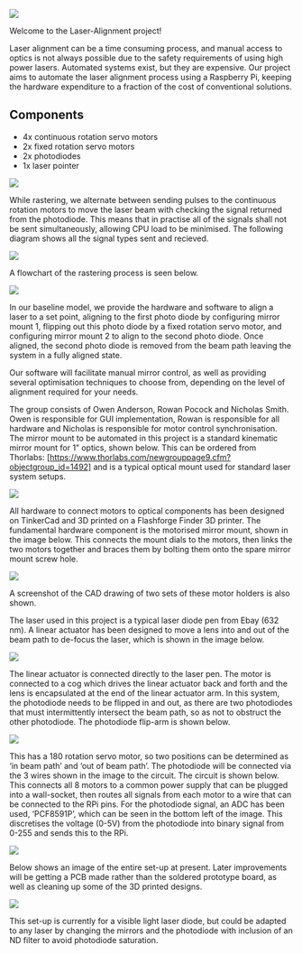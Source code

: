 

![](https://github.com/owanderson/Laser-Alignment/blob/master/Logo.png)


Welcome to the Laser-Alignment project!

Laser alignment can be a time consuming process, and manual access to optics is not always possible due to the safety requirements of using high power lasers. Automated systems exist, but they are expensive. Our project aims to automate the laser alignment process using a Raspberry Pi, keeping the hardware expenditure to a fraction of the cost of conventional solutions.

## Components
- 4x continuous rotation servo motors
- 2x fixed rotation servo motors
- 2x photodiodes
- 1x laser pointer

![](https://github.com/owanderson/Laser-Alignment/blob/master/Diagram.png)

While rastering, we alternate between sending pulses to the continuous rotation motors to move the laser beam with checking the signal returned from the photodiode. This means that in practise all of the signals shall not be sent simultaneously, allowing CPU load to be minimised. The following diagram shows all the signal types sent and recieved.

![](https://github.com/owanderson/Laser-Alignment/blob/master/Slide1.PNG)

A flowchart of the rastering process is seen below.

![](https://github.com/owanderson/Laser-Alignment/blob/master/Flowchart.png)

In our baseline model, we provide the hardware and software to align a laser to a set point, aligning to the first photo diode by configuring mirror mount 1, flipping out this photo diode by a fixed rotation servo motor, and configuring mirror mount 2 to align to the second photo diode. Once aligned, the second photo diode is removed from the beam path leaving the system in a fully aligned state.

Our software will facilitate manual mirror control, as well as providing several optimisation techniques to choose from, depending on the level of alignment required for your needs.

The group consists of Owen Anderson, Rowan Pocock and Nicholas Smith. Owen is responsible for GUI implementation, Rowan is responsible for all hardware and Nicholas is responsible for motor control synchronisation.
The mirror mount to be automated in this project is a standard kinematic mirror mount for 1” optics, shown below. This can be ordered from Thorlabs: [https://www.thorlabs.com/newgrouppage9.cfm?objectgroup_id=1492] and is a typical optical mount used for standard laser system setups. 

![](https://github.com/owanderson/Laser-Alignment/blob/master/Mount.png)

All hardware to connect motors to optical components has been designed on TinkerCad and 3D printed on a Flashforge Finder 3D printer. The fundamental hardware component is the motorised mirror mount, shown in the image below. This connects the mount dials to the motors, then links the two motors together and braces them by bolting them onto the spare mirror mount screw hole. 

![](https://github.com/owanderson/Laser-Alignment/blob/master/MMM.PNG)

A screenshot of the CAD drawing of two sets of these motor holders is also shown. 

The laser used in this project is a typical laser diode pen from Ebay (632 nm). A linear actuator has been designed to move a lens into and out of the beam path to de-focus the laser, which is shown in the image below.

![](https://github.com/owanderson/Laser-Alignment/blob/master/Linear_actuator.PNG)

The linear actuator is connected directly to the laser pen. The motor is connected to a cog which drives the linear actuator back and forth and the lens is encapsulated at the end of the linear actuator arm.
In this system, the photodiode needs to be flipped in and out, as there are two photodiodes that must intermittently intersect the beam path, so as not to obstruct the other photodiode. The photodiode flip-arm is shown below. 

![](https://github.com/owanderson/Laser-Alignment/blob/master/PD.PNG)

This has a 180 rotation servo motor, so two positions can be determined as ‘in beam path’ and ‘out of beam path’. The photodiode will be connected via the 3 wires shown in the image to the circuit.
The circuit is shown below. This connects all 8 motors to a common power supply that can be plugged into a wall-socket, then routes all signals from each motor to a wire that can be connected to the RPi pins. For the photodiode signal, an ADC has been used, ‘PCF8591P’, which can be seen in the bottom left of the image. This discretises the voltage (0-5V) from the photodiode into binary signal from 0-255 and sends this to the RPi. 

![](https://github.com/owanderson/Laser-Alignment/blob/master/Circuit.png)

Below shows an image of the entire set-up at present. Later improvements will be getting a PCB made rather than the soldered prototype board, as well as cleaning up some of the 3D printed designs. 

![](https://github.com/owanderson/Laser-Alignment/blob/master/Project.png)

This set-up is currently for a visible light laser diode, but could be adapted to any laser by changing the mirrors and the photodiode with inclusion of an ND filter to avoid photodiode saturation. 
